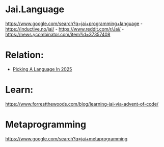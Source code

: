 # Jai.Language
https://www.google.com/search?q=jai+programming+language - https://inductive.no/jai/ - https://www.reddit.com/r/Jai/ - https://news.ycombinator.com/item?id=37357408

# Relation:
- [Picking A Language In 2025](https://youtu.be/xTgO6PpMnhk)

# Learn:
https://www.forrestthewoods.com/blog/learning-jai-via-advent-of-code/

# Metaprogramming
https://www.google.com/search?q=jai+metaprogramming
